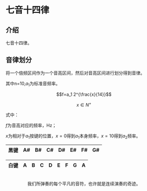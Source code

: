 # 七音十四律

## 介绍

七音十四律。

## 音律划分

将一个倍频区间作为一个音高区间，然后对音高区间进行划分得到音律。

其中n=10,$a_1$为标准音频率。

$$f=a_1 2^{\frac{x}{14}}$$

$$x\in{N^{+}}$$

式中：

$f$为音高对应的频率，Hz；

$x$为相对于$a_1$按键的位置，$x=0$得到$a_1$本身频率，$x=10$得到$a_2$频率。


| 黑键 | A#  | B#  | C#  | D#  | E#  | F#  | G#  |
| ---- | --- | --- | --- | --- | --- | --- | --- |

| 白键 | A   | B   | C   | D   | E   | F   | G   | A |
| ---- | --- | --- | --- | --- | --- | --- | --- | --- |

<br/>
<center class="footer">我们所弹奏的每个平凡的音符，也许就是连续演奏的奇迹。</center >